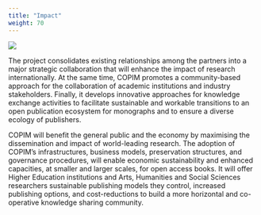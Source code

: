 ```yaml
---
title: "Impact"
weight: 70
---
```

![](/images/jordan-mcdonald-vkx0kgKx9VA-unsplash.jpg)

The project consolidates existing relationships among the partners into a major strategic collaboration that will enhance the impact of research internationally. At the same time, COPIM promotes a community-based approach for the collaboration of academic institutions and industry stakeholders. Finally, it develops innovative approaches for knowledge exchange activities to facilitate sustainable and workable transitions to an open publication ecosystem for monographs and to ensure a diverse ecology of publishers.

COPIM will benefit the general public and the economy by maximising the dissemination and impact of world-leading research. The adoption of COPIM’s infrastructures, business models, preservation structures, and governance procedures, will enable economic sustainability and enhanced capacities, at smaller and larger scales, for open access books. It will offer Higher Education institutions and Arts, Humanities and Social Sciences researchers sustainable publishing models they control, increased publishing options, and cost-reductions to build a more horizontal and co-operative knowledge sharing community.
